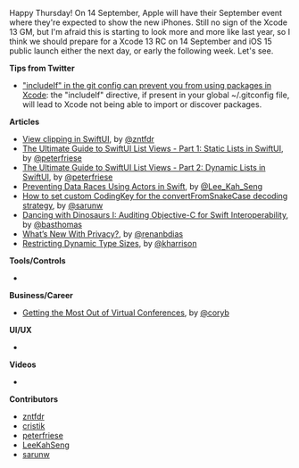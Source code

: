 Happy Thursday! On 14 September, Apple will have their September event where they're expected to show the new iPhones. Still no sign of the Xcode 13 GM, but I'm afraid this is starting to look more and more like last year, so I think we should prepare for a Xcode 13 RC on 14 September and iOS 15 public launch either the next day, or early the following week. Let's see.  

**Tips from Twitter**

* ["includeIf" in the git config can prevent you from using packages in Xcode](https://twitter.com/cristiankocza/status/1433778633626247172): the "includeIf" directive, if present in your global ~/.gitconfig file, will lead to Xcode not being able to import or discover packages.

**Articles**

* [View clipping in SwiftUI](https://www.fivestars.blog/articles/swiftui-clipping/), by [@zntfdr](https://twitter.com/zntfdr)
* [The Ultimate Guide to SwiftUI List Views - Part 1: Static Lists in SwiftUI](https://peterfriese.dev/swiftui-listview-part1/), by [@peterfriese](https://twitter.com/peterfriese)
* [The Ultimate Guide to SwiftUI List Views - Part 2: Dynamic Lists in SwiftUI](https://peterfriese.dev/swiftui-listview-part2/), by [@peterfriese](https://twitter.com/peterfriese)
* [Preventing Data Races Using Actors in Swift](https://swiftsenpai.com/swift/actor-prevent-data-race/), by [@Lee_Kah_Seng](https://twitter.com/Lee_Kah_Seng)
* [How to set custom CodingKey for the convertFromSnakeCase decoding strategy](https://sarunw.com/posts/how-to-set-custom-codingkey-for-convertfromsnakecase-decoding-strategy/), by [@sarunw](https://twitter.com/sarunw)
* [Dancing with Dinosaurs I: Auditing Objective-C for Swift Interoperability](https://www.basbroek.nl/objc-swift-interop-auditing), by [@basthomas](https://www.twitter.com/basthomas)
* [What’s New With Privacy?](https://www.raywenderlich.com/24738637-what-s-new-with-privacy), by [@renanbdias](https://twitter.com/renanbdias)
* [Restricting Dynamic Type Sizes](https://useyourloaf.com/blog/restricting-dynamic-type-sizes/), by [@kharrison](https://twitter.com/kharrison)

**Tools/Controls**

* 

**Business/Career**

* [Getting the Most Out of Virtual Conferences](https://martiancraft.com/blog/2021/09/virtual-conferences/), by [@coryb](https://twitter.com/coryb)

**UI/UX**

* 

**Videos**

* 

**Contributors**

* [zntfdr](https://github.com/zntfdr)
* [cristik](https://www.github.com/cristik)
* [peterfriese](https://twitter.com/peterfriese)
* [LeeKahSeng](https://github.com/LeeKahSeng)
* [sarunw](https://github.com/sarunw)
